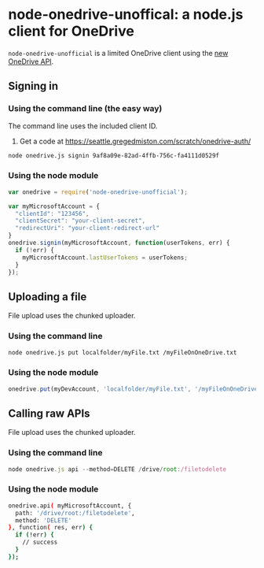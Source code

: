 # node-onedrive-unoffical: a node.js client for OneDrive

`node-onedrive-unofficial` is a limited OneDrive client using the [new OneDrive API](http://dev.onedrive.com).

## Signing in

### Using the command line (the easy way)

The command line uses the included client ID.
1. Get a code at https://seattle.gregedmiston.com/scratch/onedrive-auth/
```sh
node onedrive.js signin 9af8a09e-82ad-4ffb-756c-fa4111d0529f
```

### Using the node module
```js
var onedrive = require('node-onedrive-unofficial');

var myMicrosoftAccount = {
  "clientId": "123456",
  "clientSecret": "your-client-secret",
  "redirectUri": "your-client-redirect-url"
}
onedrive.signin(myMicrosoftAccount, function(userTokens, err) {
  if (!err) {
    myMicrosoftAccount.lastUserTokens = userTokens;
  }
});
```

## Uploading a file

File upload uses the chunked uploader.

### Using the command line

```sh
node onedrive.js put localfolder/myFile.txt /myFileOnOneDrive.txt
```

### Using the node module
```js
onedrive.put(myDevAccount, 'localfolder/myFile.txt', '/myFileOnOneDrive.txt');
```


## Calling raw APIs

File upload uses the chunked uploader.

### Using the command line

```js
node onedrive.js api --method=DELETE /drive/root:/filetodelete
```

### Using the node module

```sh
onedrive.api( myMicrosoftAccount, {
  path: '/drive/root:/filetodelete',
  method: 'DELETE'
}, function( res, err) {
  if (!err) {
    // success
  }
});
```
